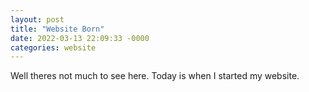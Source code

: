 ```yaml
---
layout: post
title: "Website Born"
date: 2022-03-13 22:09:33 -0000
categories: website
---
```


Well theres not much to see here. Today is when I started my website.
